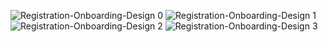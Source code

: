 ![Registration-Onboarding-Design 0](https://github.com/alirezaabbasi-dev/Registration-Onboarding-Design/assets/133563624/1583bc44-dcda-4ff8-8fbd-343e837ba6b6)
![Registration-Onboarding-Design 1](https://github.com/alirezaabbasi-dev/Registration-Onboarding-Design/assets/133563624/062f9359-93e2-4786-b362-a2855f0fbd3d)
![Registration-Onboarding-Design 2](https://github.com/alirezaabbasi-dev/Registration-Onboarding-Design/assets/133563624/a6651636-6f0f-4fb1-a8a8-067871765cb9)
![Registration-Onboarding-Design 3](https://github.com/alirezaabbasi-dev/Registration-Onboarding-Design/assets/133563624/33047f4c-3aa1-4839-86d6-fb98f0ae2dbe)
